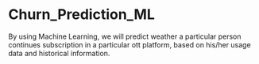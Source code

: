 # Churn_Prediction_ML
By using Machine Learning, we will predict weather a particular person continues subscription in a particular ott platform, based on his/her usage data and historical information.
